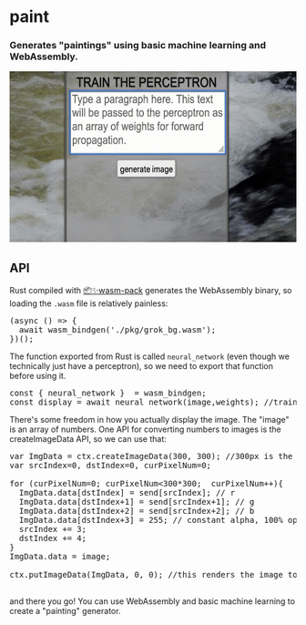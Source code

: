 # paint
<h3> Generates "paintings" using basic machine learning and WebAssembly. </h3>
<img src="https://raw.githubusercontent.com/ml4wasm/paint/main/assets/quick.gif" height="300">
<h2> API </h2>
Rust compiled with <a href="https://github.com/rustwasm/wasm-pack">📦✨wasm-pack</a> generates the WebAssembly binary, so loading the <code>.wasm</code> file is relatively painless:

<pre>
(async () => {
  await wasm_bindgen('./pkg/grok_bg.wasm');
})();
</pre>

The function exported from Rust is called <code>neural_network</code> (even though we technically just have a perceptron), so we need to export that function before using it.

<pre>
const { neural_network }  = wasm_bindgen;
const display = await neural_network(image,weights); //train the network with the image and weights
</pre>

There's some freedom in how you actually display the image. The "image" is an array of numbers. One API for converting numbers to images is the createImageData API, so we can use that:

<pre>
var ImgData = ctx.createImageData(300, 300); //300px is the image width/height we chose
var srcIndex=0, dstIndex=0, curPixelNum=0;

for (curPixelNum=0; curPixelNum<300*300;  curPixelNum++){ 
  ImgData.data[dstIndex] = send[srcIndex]; // r
  ImgData.data[dstIndex+1] = send[srcIndex+1]; // g
  ImgData.data[dstIndex+2] = send[srcIndex+2]; // b
  ImgData.data[dstIndex+3] = 255; // constant alpha, 100% opaque
  srcIndex += 3;
  dstIndex += 4;
}
ImgData.data = image;

ctx.putImageData(ImgData, 0, 0); //this renders the image to the canvas

</pre>

and there you go! You can use WebAssembly and basic machine learning to create a "painting" generator.
